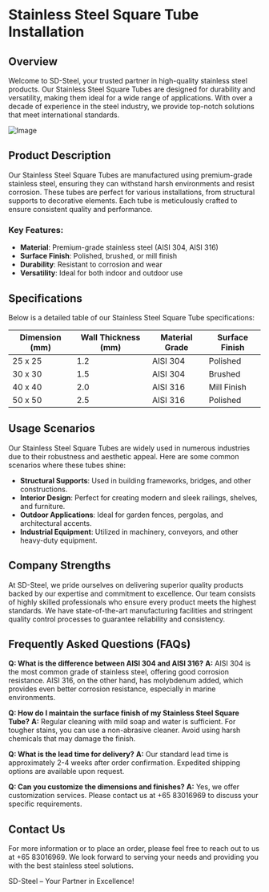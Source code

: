 # Stainless Steel Square Tube Installation

## Overview

Welcome to SD-Steel, your trusted partner in high-quality stainless steel products. Our Stainless Steel Square Tubes are designed for durability and versatility, making them ideal for a wide range of applications. With over a decade of experience in the steel industry, we provide top-notch solutions that meet international standards.

![Image](https://github.com/user-attachments/assets/2567258e-e124-4816-932d-1809bd27ef0b)

## Product Description

Our Stainless Steel Square Tubes are manufactured using premium-grade stainless steel, ensuring they can withstand harsh environments and resist corrosion. These tubes are perfect for various installations, from structural supports to decorative elements. Each tube is meticulously crafted to ensure consistent quality and performance.

### Key Features:
- **Material**: Premium-grade stainless steel (AISI 304, AISI 316)
- **Surface Finish**: Polished, brushed, or mill finish
- **Durability**: Resistant to corrosion and wear
- **Versatility**: Ideal for both indoor and outdoor use

## Specifications

Below is a detailed table of our Stainless Steel Square Tube specifications:

| Dimension (mm) | Wall Thickness (mm) | Material Grade | Surface Finish |
|----------------|---------------------|----------------|----------------|
| 25 x 25        | 1.2                 | AISI 304       | Polished       |
| 30 x 30        | 1.5                 | AISI 304       | Brushed        |
| 40 x 40        | 2.0                 | AISI 316       | Mill Finish    |
| 50 x 50        | 2.5                 | AISI 316       | Polished       |

## Usage Scenarios

Our Stainless Steel Square Tubes are widely used in numerous industries due to their robustness and aesthetic appeal. Here are some common scenarios where these tubes shine:

- **Structural Supports**: Used in building frameworks, bridges, and other constructions.
- **Interior Design**: Perfect for creating modern and sleek railings, shelves, and furniture.
- **Outdoor Applications**: Ideal for garden fences, pergolas, and architectural accents.
- **Industrial Equipment**: Utilized in machinery, conveyors, and other heavy-duty equipment.

## Company Strengths

At SD-Steel, we pride ourselves on delivering superior quality products backed by our expertise and commitment to excellence. Our team consists of highly skilled professionals who ensure every product meets the highest standards. We have state-of-the-art manufacturing facilities and stringent quality control processes to guarantee reliability and consistency.

## Frequently Asked Questions (FAQs)

**Q: What is the difference between AISI 304 and AISI 316?**
**A:** AISI 304 is the most common grade of stainless steel, offering good corrosion resistance. AISI 316, on the other hand, has molybdenum added, which provides even better corrosion resistance, especially in marine environments.

**Q: How do I maintain the surface finish of my Stainless Steel Square Tube?**
**A:** Regular cleaning with mild soap and water is sufficient. For tougher stains, you can use a non-abrasive cleaner. Avoid using harsh chemicals that may damage the finish.

**Q: What is the lead time for delivery?**
**A:** Our standard lead time is approximately 2-4 weeks after order confirmation. Expedited shipping options are available upon request.

**Q: Can you customize the dimensions and finishes?**
**A:** Yes, we offer customization services. Please contact us at +65 83016969 to discuss your specific requirements.

## Contact Us

For more information or to place an order, please feel free to reach out to us at +65 83016969. We look forward to serving your needs and providing you with the best stainless steel solutions.

SD-Steel – Your Partner in Excellence!